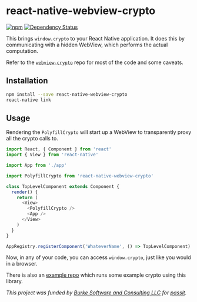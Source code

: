 # react-native-webview-crypto

[![npm](https://img.shields.io/npm/v/react-native-webview-crypto.svg?maxAge=2592000?style=flat-square)](https://www.npmjs.com/package/react-native-webview-crypto)
[![Dependency Status](https://dependencyci.com/github/saulshanabrook/react-native-webview-crypto/badge)](https://dependencyci.com/github/saulshanabrook/react-native-webview-crypto)

This brings `window.crypto` to your React Native application. It does this by communicating with a hidden WebView, which performs the actual computation.

Refer to the [`webview-crypto`](https://github.com/saulshanabrook/webview-crypto) repo for most of the code and some caveats.

## Installation

```sh
npm install --save react-native-webview-crypto
react-native link
```

## Usage

Rendering the `PolyfillCrypto` will start up a WebView to transparently proxy all the crypto calls to.

```javascript
import React, { Component } from 'react'
import { View } from 'react-native'

import App from './app'

import PolyfillCrypto from 'react-native-webview-crypto'

class TopLevelComponent extends Component {
  render() {
    return (
      <View>
        <PolyfillCrypto />
        <App />
      </View>
    )
  }
}

AppRegistry.registerComponent('WhateverName', () => TopLevelComponent)
```

Now, in any of your code, you can access `window.crypto`, just like you would in a browser.

There is also an [example repo](https://github.com/saulshanabrook/react-native-webview-crypto-example) which runs some example crypto using this library.

*This project was funded by [Burke Software and Consulting LLC](http://burkesoftware.com/) for [passit](http://passit.io/).*
